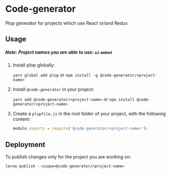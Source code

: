# Code-generator 
Plop generator for projects which use React or/and Redux  
 
## Usage 
##### Note: Project names you are able to use: `ui` `embed` 
 
1. Install plop globally: 
 
    `yarn global add plop` or `npm install -g @code-generator/<project-name>` 
2. Install `@code-generator` in your project: 
 
    `yarn add @code-generator/<project-name>` or `npm install @code-generator/<project-name>` 
3. Create a `plopfile.js` in the root folder of your project, with the following content: 
    ```javascript 
    module.exports = require('@code-generator/<project-name>'); 
    ```
    
## Deployment

To publish changes only for the project you are working on:

`lerna publish --scope=@code-generator/<project-name>`
